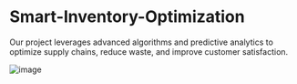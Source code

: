 # Smart-Inventory-Optimization
Our project leverages advanced algorithms and predictive analytics to optimize supply chains, reduce waste, and improve customer satisfaction.

![image](https://github.com/user-attachments/assets/bed8bddb-d04d-451e-9ca6-7fe47a9288bd)
